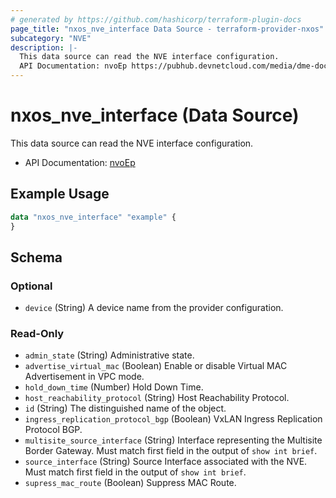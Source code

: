 ```yaml
---
# generated by https://github.com/hashicorp/terraform-plugin-docs
page_title: "nxos_nve_interface Data Source - terraform-provider-nxos"
subcategory: "NVE"
description: |-
  This data source can read the NVE interface configuration.
  API Documentation: nvoEp https://pubhub.devnetcloud.com/media/dme-docs-10-2-2/docs/Network%20Virtualization/nvo:Ep/
---
```


# nxos_nve_interface (Data Source)

This data source can read the NVE interface configuration.

- API Documentation: [nvoEp](https://pubhub.devnetcloud.com/media/dme-docs-10-2-2/docs/Network%20Virtualization/nvo:Ep/)

## Example Usage

```terraform
data "nxos_nve_interface" "example" {
}
```

<!-- schema generated by tfplugindocs -->
## Schema

### Optional

- `device` (String) A device name from the provider configuration.

### Read-Only

- `admin_state` (String) Administrative state.
- `advertise_virtual_mac` (Boolean) Enable or disable Virtual MAC Advertisement in VPC mode.
- `hold_down_time` (Number) Hold Down Time.
- `host_reachability_protocol` (String) Host Reachability Protocol.
- `id` (String) The distinguished name of the object.
- `ingress_replication_protocol_bgp` (Boolean) VxLAN Ingress Replication Protocol BGP.
- `multisite_source_interface` (String) Interface representing the Multisite Border Gateway. Must match first field in the output of `show int brief`.
- `source_interface` (String) Source Interface associated with the NVE. Must match first field in the output of `show int brief`.
- `supress_mac_route` (Boolean) Suppress MAC Route.


